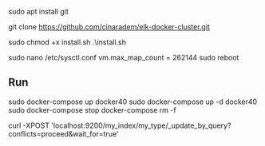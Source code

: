 sudo apt install git

git clone https://github.com/cinaradem/elk-docker-cluster.git
<!-- ELASTICSEARCH_DATA="/elastic/"
sudo rm -rf $ELASTICSEARCH_DATA
sudo mkdir $ELASTICSEARCH_DATA
sudo chown -R 1000:1000 $ELASTICSEARCH_DATA -->
sudo chmod +x install.sh
.\install.sh

sudo nano /etc/sysctl.conf
vm.max_map_count = 262144
sudo reboot

## Run
sudo docker-compose up docker40
sudo docker-compose up -d docker40
sudo docker-compose stop
docker-compose rm -f


curl -XPOST 'localhost:9200/my_index/my_type/_update_by_query?conflicts=proceed&wait_for=true'
